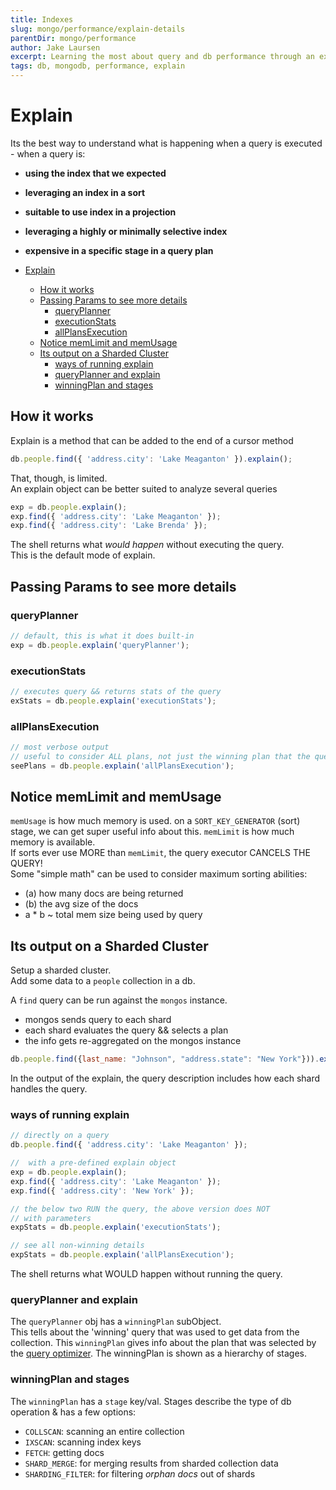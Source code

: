 ```yaml
---
title: Indexes
slug: mongo/performance/explain-details
parentDir: mongo/performance
author: Jake Laursen
excerpt: Learning the most about query and db performance through an extra command on a query
tags: db, mongodb, performance, explain
---
```


# Explain

Its the best way to understand what is happening when a query is executed - when a query is:

- **using the index that we expected**
- **leveraging an index in a sort**
- **suitable to use index in a projection**
- **leveraging a highly or minimally selective index**
- **expensive in a specific stage in a query plan**

- [Explain](#explain)
  - [How it works](#how-it-works)
  - [Passing Params to see more details](#passing-params-to-see-more-details)
    - [queryPlanner](#queryplanner)
    - [executionStats](#executionstats)
    - [allPlansExecution](#allplansexecution)
  - [Notice memLimit and memUsage](#notice-memlimit-and-memusage)
  - [Its output on a Sharded Cluster](#its-output-on-a-sharded-cluster)
    - [ways of running explain](#ways-of-running-explain)
    - [queryPlanner and explain](#queryplanner-and-explain)
    - [winningPlan and stages](#winningplan-and-stages)

## How it works

Explain is a method that can be added to the end of a cursor method

```js
db.people.find({ 'address.city': 'Lake Meaganton' }).explain();
```

That, though, is limited.  
An explain object can be better suited to analyze several queries

```js
exp = db.people.explain();
exp.find({ 'address.city': 'Lake Meaganton' });
exp.find({ 'address.city': 'Lake Brenda' });
```

The shell returns what _would happen_ without executing the query.  
This is the default mode of explain.

## Passing Params to see more details

### queryPlanner

```js
// default, this is what it does built-in
exp = db.people.explain('queryPlanner');
```

### executionStats

```js
// executes query && returns stats of the query
exStats = db.people.explain('executionStats');
```

### allPlansExecution

```js
// most verbose output
// useful to consider ALL plans, not just the winning plan that the query planner used
seePlans = db.people.explain('allPlansExecution');
```

## Notice memLimit and memUsage

`memUsage` is how much memory is used. on a `SORT_KEY_GENERATOR` (sort) stage, we can get super useful info about this.
`memLimit` is how much memory is available.  
If sorts ever use MORE than `memLimit`, the query executor CANCELS THE QUERY!  
Some "simple math" can be used to consider maximum sorting abilities:

- (a) how many docs are being returned
- (b) the avg size of the docs
- a \* b ~ total mem size being used by query

## Its output on a Sharded Cluster

Setup a sharded cluster.  
Add some data to a `people` collection in a db.

A `find` query can be run against the `mongos` instance.

- mongos sends query to each shard
- each shard evaluates the query && selects a plan
- the info gets re-aggregated on the mongos instance

```js
db.people.find({last_name: "Johnson", "address.state": "New York"})).explain("executionStats")
```

In the output of the explain, the query description includes how each shard handles the query.

### ways of running explain

```js
// directly on a query
db.people.find({ 'address.city': 'Lake Meaganton' });

//  with a pre-defined explain object
exp = db.people.explain();
exp.find({ 'address.city': 'Lake Meaganton' });
exp.find({ 'address.city': 'New York' });

// the below two RUN the query, the above version does NOT
// with parameters
expStats = db.people.explain('executionStats');

// see all non-winning details
expStats = db.people.explain('allPlansExecution');
```

The shell returns what WOULD happen without running the query.

### queryPlanner and explain

The `queryPlanner` obj has a `winningPlan` subObject.  
This tells about the 'winning' query that was used to get data from the collection. This `winningPlan` gives info about the plan that was selected by the [query optimizer](https://docs.mongodb.com/manual/core/query-plans/). The winningPlan is shown as a hierarchy of stages.

### winningPlan and stages

The `winningPlan` has a `stage` key/val. Stages describe the type of db operation & has a few options:

- `COLLSCAN`: scanning an entire collection
- `IXSCAN`: scanning index keys
- `FETCH`: getting docs
- `SHARD_MERGE`: for merging results from sharded collection data
- `SHARDING_FILTER`: for filtering _orphan docs_ out of shards
